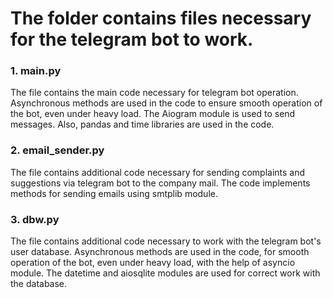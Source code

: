# The folder contains files necessary for the telegram bot to work.
### 1. main.py
   The file contains the main code necessary for telegram bot operation. Asynchronous methods are used in the code to ensure smooth operation of the bot, even under heavy load. The Aiogram module is used to send messages. Also, pandas and time libraries are used in the code.
### 2. email_sender.py
   The file contains additional code necessary for sending complaints and suggestions via telegram bot to the company mail. The code implements methods for sending emails using smtplib module.
### 3. dbw.py
   The file contains additional code necessary to work with the telegram bot's user database. Asynchronous methods are used in the code, for smooth operation of the bot, even under heavy load, with the help of asyncio module. The datetime and aiosqlite modules are used for correct work with the database.
